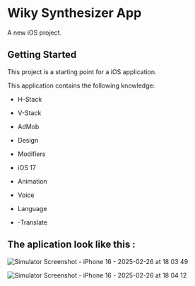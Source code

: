 # Wiky Synthesizer App

A new iOS project.

## Getting Started

This project is a starting point for a iOS application.

This application contains the following knowledge:

- H-Stack
  
- V-Stack
  
- AdMob
  
- Design
  
- Modifiers

- iOS 17

- Animation

- Voice

- Language

- -Translate

## The aplication look like this :

![Simulator Screenshot - iPhone 16 - 2025-02-26 at 18 03 49](https://github.com/user-attachments/assets/1a73b533-a224-4867-9f6a-d8814f6036b7)

![Simulator Screenshot - iPhone 16 - 2025-02-26 at 18 04 12](https://github.com/user-attachments/assets/1a395bc0-6d73-4a73-879d-ffc49186b467)
